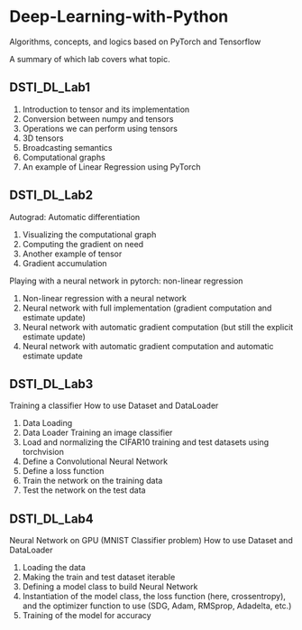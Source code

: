 # Deep-Learning-with-Python
Algorithms, concepts, and logics based on PyTorch and Tensorflow


A summary of which lab covers what topic.

**DSTI_DL_Lab1**
---------
1. Introduction to tensor and its implementation
2. Conversion between numpy and tensors
3. Operations we can perform using tensors
4. 3D tensors
5. Broadcasting semantics
6. Computational graphs
7. An example of Linear Regression using PyTorch

**DSTI_DL_Lab2**
-----
Autograd: Automatic differentiation 
  1. Visualizing the computational graph
  2. Computing the gradient on need
  3. Another example of tensor
  4. Gradient accumulation

Playing with a neural network in pytorch: non-linear regression
  1. Non-linear regression with a neural network
  2. Neural network with full implementation (gradient computation and estimate update)
  3. Neural network with automatic gradient computation (but still the explicit estimate update)
  4. Neural network with automatic gradient computation and automatic estimate update

**DSTI_DL_Lab3**
-----
Training a classifier
How to use Dataset and DataLoader
  1. Data Loading
  2. Data Loader
Training an image classifier
  1. Load and normalizing the CIFAR10 training and test datasets using torchvision 
  2. Define a Convolutional Neural Network
  3. Define a loss function  
  4. Train the network on the training data
  5. Test the network on the test data
 
**DSTI_DL_Lab4**
-----
Neural Network on GPU (MNIST Classifier problem)
How to use Dataset and DataLoader
  1. Loading the data
  2. Making the train and test dataset iterable
  3. Defining a model class to build Neural Network
  4. Instantiation of the model class, the loss function (here, crossentropy), and the optimizer function to use (SDG, Adam, RMSprop, Adadelta, etc.)
  5. Training of the model for accuracy
